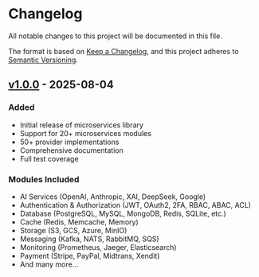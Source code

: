 # Changelog

All notable changes to this project will be documented in this file.

The format is based on [Keep a Changelog](https://keepachangelog.com/en/1.0.0/),
and this project adheres to [Semantic Versioning](https://semver.org/spec/v2.0.0.html).

## [v1.0.0] - 2025-08-04

### Added
- Initial release of microservices library
- Support for 20+ microservices modules
- 50+ provider implementations
- Comprehensive documentation
- Full test coverage

### Modules Included
- AI Services (OpenAI, Anthropic, XAI, DeepSeek, Google)
- Authentication & Authorization (JWT, OAuth2, 2FA, RBAC, ABAC, ACL)
- Database (PostgreSQL, MySQL, MongoDB, Redis, SQLite, etc.)
- Cache (Redis, Memcache, Memory)
- Storage (S3, GCS, Azure, MinIO)
- Messaging (Kafka, NATS, RabbitMQ, SQS)
- Monitoring (Prometheus, Jaeger, Elasticsearch)
- Payment (Stripe, PayPal, Midtrans, Xendit)
- And many more...

[v1.0.0]: https://github.com/anasamu/go-micro-libs/releases/tag/v1.0.0
